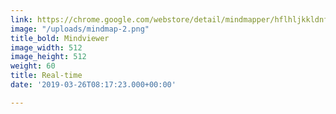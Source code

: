 ```yaml
---
link: https://chrome.google.com/webstore/detail/mindmapper/hflhljkkldnfcglldbdjhbkkbfaifjfl?hl=nl
image: "/uploads/mindmap-2.png"
title_bold: Mindviewer
image_width: 512
image_height: 512
weight: 60
title: Real-time
date: '2019-03-26T08:17:23.000+00:00'

---
```

